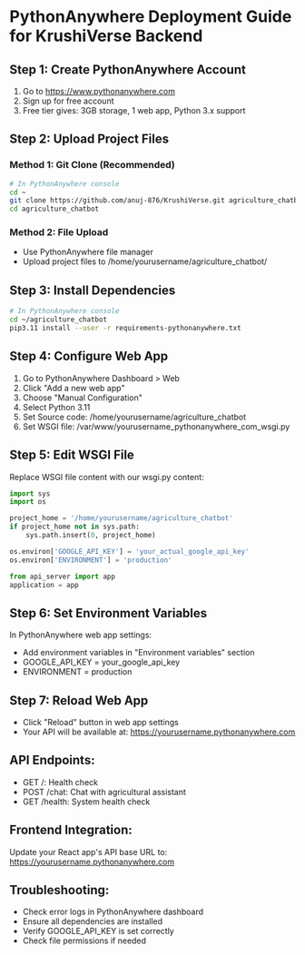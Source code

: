 # PythonAnywhere Deployment Guide for KrushiVerse Backend

## Step 1: Create PythonAnywhere Account
1. Go to https://www.pythonanywhere.com
2. Sign up for free account
3. Free tier gives: 3GB storage, 1 web app, Python 3.x support

## Step 2: Upload Project Files
### Method 1: Git Clone (Recommended)
```bash
# In PythonAnywhere console
cd ~
git clone https://github.com/anuj-876/KrushiVerse.git agriculture_chatbot
cd agriculture_chatbot
```

### Method 2: File Upload
- Use PythonAnywhere file manager
- Upload project files to /home/yourusername/agriculture_chatbot/

## Step 3: Install Dependencies
```bash
# In PythonAnywhere console
cd ~/agriculture_chatbot
pip3.11 install --user -r requirements-pythonanywhere.txt
```

## Step 4: Configure Web App
1. Go to PythonAnywhere Dashboard > Web
2. Click "Add a new web app"
3. Choose "Manual Configuration"
4. Select Python 3.11
5. Set Source code: /home/yourusername/agriculture_chatbot
6. Set WSGI file: /var/www/yourusername_pythonanywhere_com_wsgi.py

## Step 5: Edit WSGI File
Replace WSGI file content with our wsgi.py content:
```python
import sys
import os

project_home = '/home/yourusername/agriculture_chatbot'
if project_home not in sys.path:
    sys.path.insert(0, project_home)

os.environ['GOOGLE_API_KEY'] = 'your_actual_google_api_key'
os.environ['ENVIRONMENT'] = 'production'

from api_server import app
application = app
```

## Step 6: Set Environment Variables
In PythonAnywhere web app settings:
- Add environment variables in "Environment variables" section
- GOOGLE_API_KEY = your_google_api_key
- ENVIRONMENT = production

## Step 7: Reload Web App
- Click "Reload" button in web app settings
- Your API will be available at: https://yourusername.pythonanywhere.com

## API Endpoints:
- GET /: Health check
- POST /chat: Chat with agricultural assistant
- GET /health: System health check

## Frontend Integration:
Update your React app's API base URL to:
https://yourusername.pythonanywhere.com

## Troubleshooting:
- Check error logs in PythonAnywhere dashboard
- Ensure all dependencies are installed
- Verify GOOGLE_API_KEY is set correctly
- Check file permissions if needed